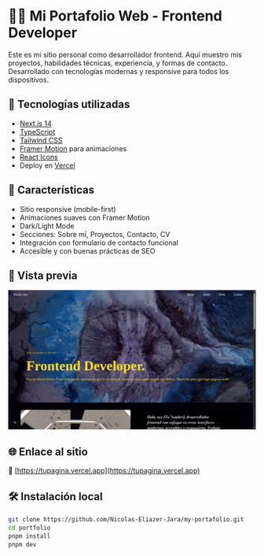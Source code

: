 # 🧑‍💻 Mi Portafolio Web - Frontend Developer

Este es mi sitio personal como desarrollador frontend. Aquí muestro mis proyectos, habilidades técnicas, experiencia, y formas de contacto. Desarrollado con tecnologías modernas y responsive para todos los dispositivos.

## 🚀 Tecnologías utilizadas

- [Next.js 14](https://nextjs.org/)
- [TypeScript](https://www.typescriptlang.org/)
- [Tailwind CSS](https://tailwindcss.com/)
- [Framer Motion](https://www.framer.com/motion/) para animaciones
- [React Icons](https://react-icons.github.io/react-icons/)
- Deploy en [Vercel](https://vercel.com/)

## 🎯 Características

- Sitio responsive (mobile-first)
- Animaciones suaves con Framer Motion
- Dark/Light Mode
- Secciones: Sobre mí, Proyectos, Contacto, CV
- Integración con formulario de contacto funcional
- Accesible y con buenas prácticas de SEO

## 📸 Vista previa

![Portfolio Screenshot](./public/preview.png)

## 🌐 Enlace al sitio

🔗 [https://tupagina.vercel.app](https://tupagina.vercel.app)

## 🛠️ Instalación local

```bash
git clone https://github.com/Nicolas-Eliazer-Jara/my-portafolio.git
cd portfolio
pnpm install
pnpm dev
